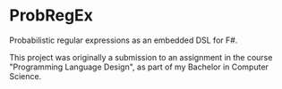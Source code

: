 # ProbRegEx
Probabilistic regular expressions as an embedded DSL for F#.

This project was originally a submission to an assignment in the course "Programming Language Design", as part of my Bachelor in Computer Science.
